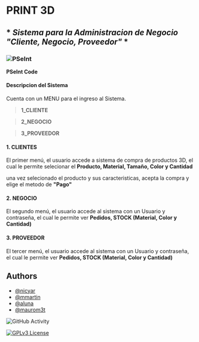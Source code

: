 # **PRINT 3D**

## * *Sistema para la Administracion de Negocio "Cliente, Negocio, Proveedor"* *

### ![PSeInt](https://img.shields.io/badge/PSeInt-blue?style=flat-square&logo=PS&logoColor=Blue&label=PS&labelColor=yellow&color=grey)
**PSeInt Code**

#### Descripcion del Sistema

Cuenta con un MENU para el ingreso al Sistema.
>**1_CLIENTE**

>**2_NEGOCIO**

>**3_PROVEEDOR**

#### **1. CLIENTES**

El primer menú, el usuario accede a sistema de compra de productos 3D, el cual le permite selecionar el **Producto, Material, Tamaño, Color y Cantidad**

una vez selecionado el producto y sus caracteristicas, acepta la compra y elige el metodo de **"Pago"**

#### **2. NEGOCIO**

El segundo menú, el usuario accede al sistema con un Usuario y contraseña, el cual le permite ver **Pedidos, STOCK (Material, Color y Cantidad)**

#### **3. PROVEEDOR**

El tercer menú, el usuario accede al sistema con un Usuario y contraseña, el cual le permite ver **Pedidos, STOCK (Material, Color y Cantidad)**

## Authors

- [@nicyar](https://www.github.com/nicyar)
- [@mmartin](https://www.github.com/martin)
- [@aluna](https://www.github.com/aluna)
- [@maurom3t](https://www.github.com/maurom3t)

![GitHub Activity](https://github-readme-stats.vercel.app/api?username=maurom3t&show_icons=true)

[![GPLv3 License](https://img.shields.io/badge/License-GPL%20v3-yellow.svg)](https://opensource.org/licenses/)
## 
